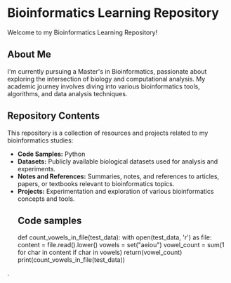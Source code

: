 # Bioinformatics Learning Repository

Welcome to my Bioinformatics Learning Repository!

## About Me

I'm currently pursuing a Master's in Bioinformatics, passionate about exploring the intersection of biology and computational analysis. My academic journey involves diving into various bioinformatics tools, algorithms, and data analysis techniques.

## Repository Contents

This repository is a collection of resources and projects related to my bioinformatics studies:

- **Code Samples:** Python 
- **Datasets:** Publicly available biological datasets used for analysis and experiments.
- **Notes and References:** Summaries, notes, and references to articles, papers, or textbooks relevant to bioinformatics topics.
- **Projects:** Experimentation and exploration of various bioinformatics concepts and tools.
  ## Code samples
  def count_vowels_in_file(test_data):
        with open(test_data, 'r') as file:
            content = file.read().lower()
            vowels = set("aeiou")
            vowel_count = sum(1 for char in content if char in vowels)
            return(vowel_count)
print(count_vowels_in_file(test_data))
  

.





